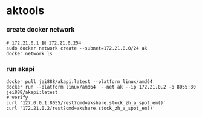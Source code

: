 # aktools
### create docker network
```shell
# 172.21.0.1 到 172.21.0.254
sudo docker network create --subnet=172.21.0.0/24 ak
docker network ls
```

### run akapi
```shell
docker pull jei888/akapi:latest --platform linux/amd64
docker run --platform linux/amd64  --net ak --ip 172.21.0.2 -p 8055:80 jei888/akapi:latest 
# verify
curl '127.0.0.1:8055/rest?cmd=akshare.stock_zh_a_spot_em()'
curl '172.21.0.2/rest?cmd=akshare.stock_zh_a_spot_em()'
```
